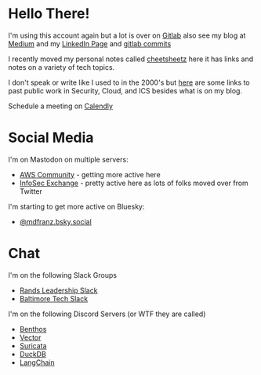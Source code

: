 # Hello There! 

I'm using this account again but a lot is over on [Gitlab](https://gitlab.com/mdfranz) also see my blog at [Medium](https://blog.mdfranz.com) and my [LinkedIn Page](https://www.linkedin.com/in/matthewdfranz/) and [gitlab commits](https://gitlab.com/users/mdfranz/activity) 

I recently moved my personal notes called [cheetsheetz](https://github.com/mdfranz/cheetsheetz) here it has links and notes on a variety of tech topics. 

I don't speak or write like I used to in the 2000's but [here](https://github.com/mdfranz/pubs) are some links to past public work in Security, Cloud, and ICS besides what is on my blog. 

Schedule a meeting on [Calendly](https://calendly.com/matthewdfranz/)


# Social Media

I'm on Mastodon on multiple servers:
- [AWS Community](https://awscommunity.social/@mdfranz) - getting more active here
- [InfoSec Exchange](https://infosec.exchange/@mdfranz) - pretty active here as lots of folks moved over from Twitter



I'm starting to get more active on Bluesky:
- [@mdfranz.bsky.social](https://bsky.app/profile/mdfranz.bsky.social)

# Chat 

I'm on the following Slack Groups
- [Rands Leadership Slack](https://rands-leadership.slack.com/)
- [Baltimore Tech Slack](https://baltimoretech.slack.com/)

I'm on the following Discord Servers (or WTF they are called)
- [Benthos](https://discord.gg/6VaWjzP)
- [Vector](https://discord.com/invite/dX3bdkF)
- [Suricata](https://discord.gg/t3rV2x7MrG)
- [DuckDB](https://discord.duckdb.org/)
- [LangChain](https://discord.com/invite/6adMQxSpJS)


<!---
mdfranz/mdfranz is a ✨ special ✨ repository because its `README.md` (this file) appears on your GitHub profile.
You can click the Preview link to take a look at your changes.
--->
